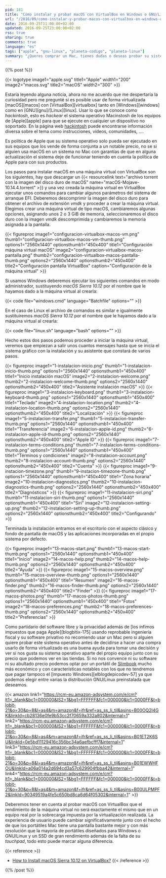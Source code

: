 ```yaml
---
pid: 181
title: "Cómo instalar y probar macOS con VirtualBox en Windows o GNU/Linux"
url: "/2016/09/como-instalar-y-probar-macos-con-virtualbox-en-windows-o-gnu-linux/"
date: 2016-09-25T11:00:00+02:00
updated: 2016-09-25T23:00:00+02:00
rss: true
sharing: true
comments: true
language: "es"
tags: ["apple", "gnu-linux", "planeta-codigo", "planeta-linux"]
summary: "¿Queres comprar un Mac, tienes dudas o deseas probar su sistema operativo antes? Aunque el rendimiento será menor que una máquina real y la experiencia de usuario será peor, usando un _hackintosh_ mediante VirtuaBox ya sea con Windows o GNU/Linux podremos probarlo en detalle y hacernos una idea de su funcionamiento."
---
```


{{% post %}}

{{< logotype image1="apple.svg" title1="Apple" width1="200" image2="macos.svg" title2="macOS" width2="300" >}}

Estaría leyendo alguna noticia, ahora no me acuerdo que me despertaría la curiosidad pero me pregunté si es posible usar de forma virtualizada [macOS][macos] con [VirtualBox][virtualbox] tanto en [Windows][windows] como en [GNU][gnu]/[Linux][linux]. Usar lo que se conoce como _hackintosh_, esto es _hackear_ el sistema operativo Macinstosh de los equipos de [Apple][apple] para que se ejecute en cualquier un dispositivo no soportado. En la página web [hackintosh](http://www.hackintosh.com/) puede encontrarse información diversa sobre el tema como instrucciones, vídeos, comunidades, ....

Es política de Apple que su sistema operativo solo pueda ser ejecutado en sus equipos que los vende de forma conjunta a un notable precio, no se si alguien usa macOS en un sistema no Mac con garantías de que en alguna actualización el sistema deje de funcionar teniendo en cuenta la política de Apple para con sus productos.

Los pasos para instalar macOS en una máquina virtual con VirtualBox son los siguientes, hay que descargar un {{< resourcelink text="archivo torrent con la imagen del disco duro de macOS" name="macOS-Mojave-10.14.4.torrent" >}} y una vez creada la máquina virtual en VirtualBox ejecutar unos comandos para cambiar algunos parámetros del sistema de arranque EFI. Deberemos descomprimir la imagen del disco duro para obtener el archivo de extensión _vmdk_ y proceder a crear la máquina virtual. Elegimos crear una máquina virtual de tipo macOS, cambiaremos algunas opciones, asignando unos 2 o 3 GiB de memoria, seleccionaremos el disco duro con la imagen _vmdk_ descomprimida y cambiaremos la memoria asignada a la pantalla.

{{< figureproc
    image1="configuracion-virtualbox-macos-vm.png" thumb1="configuracion-virtualbox-macos-vm-thumb.png" options1="2560x1440" optionsthumb1="450x400" title1="Configuración máquina virtual macOS"
    image2="configuracion-virtualbox-macos-pantalla.png" thumb2="configuracion-virtualbox-macos-pantalla-thumb.png" options2="2560x1440" optionsthumb2="450x400" title2="Configuración pantalla VirtualBox"
    caption="Configuración de la máquina virtual" >}}

Si usamos Windows deberemos ejecutar los siguientes comandos en modo administrador, sustituyendo _macOS Sierra 10.12_ por el nombre que le hayamos dado a la máquina virtual al crearla:

{{< code file="windows.cmd" language="Batchfile" options="" >}}

En el caso de Linux el archivo de comandos es similar e igualmente sustituiremos _macOS Sierra 10.12_ por el nombre que le hayamos dado a la máquina virtual al crearla:

{{< code file="linux.sh" language="bash" options="" >}}

Hecho estos dos pasos podemos proceder a iniciar la máquina virtual, veremos que empiezan a salir unos cuantos mensajes hasta que se inicia el sistema gráfico con la instalación y su asistente que constará de varios pasos.

{{< figureproc
    image1="1-instalacion-inicio.png" thumb1="1-instalacion-inicio-thumb.png" options1="2560x1440" optionsthumb1="450x400" title1="Inicio instalación macOS"
    image2="2-instalacion-welcome.png" thumb2="2-instalacion-welcome-thumb.png" options2="2560x1440" optionsthumb2="450x400" title2="Asistente instalación macOS" >}}
{{< figureproc
    image1="3-instalacion-keyboard.png" thumb1="3-instalacion-keyboard-thumb.png" options1="2560x1440" optionsthumb1="450x400" title1="Teclado"
    image2="4-instalacion-location.png" thumb2="4-instalacion-location-thumb.png" options2="2560x1440" optionsthumb2="450x400" title2="Localización" >}}
{{< figureproc
    image1="5-instalacion-transfer.png" thumb1="5-instalacion-transfer-thumb.png" options1="2560x1440" optionsthumb1="450x400" title1="Transferencia"
    image2="6-instalacion-apple-id.png" thumb2="6-instalacion-apple-id-thumb.png" options2="2560x1440" optionsthumb2="450x400" title2="Apple ID" >}}
{{< figureproc
    image1="7-instalacion-terms-conditions.png" thumb1="7-instalacion-terms-conditions-thumb.png" options1="2560x1440" optionsthumb1="450x400" title1="Términos y condiciones"
    image2="8-instalacion-account.png" thumb2="8-instalacion-account-thumb.png" options2="2560x1440" optionsthumb2="450x400" title2="Cuenta" >}}
{{< figureproc
    image1="9-instacion-timezone.png" thumb1="9-instacion-timezone-thumb.png" options1="2560x1440" optionsthumb1="450x400" title1="Zona horaria"
    image2="10-instalacion-diagnostics.png" thumb2="10-instalacion-diagnostics-thumb.png" options2="2560x1440" optionsthumb2="450x400" title2="Diagnósticos" >}}
{{< figureproc
    image1="11-instalacion-siri.png" thumb1="11-instalacion-siri-thumb.png" options1="2560x1440" optionsthumb1="450x400" title1="Siri"
    image2="12-instalacion-setting-up.png" thumb2="12-instalacion-setting-up-thumb.png" options2="2560x1440" optionsthumb2="450x400" title2="Configurando" >}}

Terminada la instalación entramos en el escritorio con el aspecto clásico y fondo de pantalla de macOS y las aplicaciones incorporadas en el propio sistema por defecto.

{{< figureproc
    image1="13-macos-start.png" thumb1="13-macos-start-thumb.png" options1="2560x1440" optionsthumb1="450x400" title1="Inicio"
    image2="14-macos-help.png" thumb2="14-macos-help-thumb.png" options2="2560x1440" optionsthumb2="450x400" title2="Ayuda" >}}
{{< figureproc
    image1="15-macos-overview.png" thumb1="15-macos-overview-thumb.png" options1="2560x1440" optionsthumb1="450x400" title1="Resumen"
    image2="16-macos-finder.png" thumb2="16-macos-finder-thumb.png" options2="2560x1440" optionsthumb2="450x400" title2="Finder" >}}
{{< figureproc
    image1="17-macos-photos.png" thumb1="17-macos-photos-thumb.png" options1="2560x1440" optionsthumb1="450x400" title1="Fotos"
    image2="18-macos-preferences.png" thumb2="18-macos-preferences-thumb.png" options2="2560x1440" optionsthumb2="450x400" title2="Preferencias" >}}

Como partidario del software libre y la privacidad además de [los ínfimos impuestos que paga Apple][blogbitix-175] usando reprobable ingeniería fiscal y su software privativo no recomiendo usar un Mac pero si alguien quiere probar este sistema operativo antes de decidirse a hacer una compra usarlo de forma virtualizado es una buena ayuda para tomar una decisión y ver si nos gusta su sistema operativo aparte del propio equipo junto con su precio que podemos ver en las tiendas. Si no nos convence ni su software ni su abultado precio podemos optar por un portátil de [Slimbook](https://slimbook.es/) mucho más económico y con características notables con los que no tendremos que pagar tampoco el [impuesto Windows][elblogdepicodev-57] ya que podemos elegir entre varias la distribución GNU/Linux preinstalada que deseamos.

{{< amazon
    link1="https://rcm-eu.amazon-adsystem.com/e/cm?lt1=_blank&bc1=000000&IS2=1&bg1=FFFFFF&fc1=000000&lc1=0000FF&t=blobit-21&o=30&p=8&l=as4&m=amazon&f=ifr&ref=as_ss_li_til&asins=B00OQ2I4GK&linkId=cb28136e0fe9b53cc2f70659a332a802&internal=1"
    link2="https://rcm-eu.amazon-adsystem.com/e/cm?lt1=_blank&bc1=000000&IS2=1&bg1=FFFFFF&fc1=000000&lc1=0000FF&t=blobit-21&o=30&p=8&l=as4&m=amazon&f=ifr&ref=as_ss_li_til&asins=B01ET2K6SU&linkId=0e5bd11129416c356bc34a6aefbcfff7&internal=1"
    link3="https://rcm-eu.amazon-adsystem.com/e/cm?lt1=_blank&bc1=000000&IS2=1&bg1=FFFFFF&fc1=000000&lc1=0000FF&t=blobit-21&o=30&p=8&l=as4&m=amazon&f=ifr&ref=as_ss_li_til&asins=B01EWWHFOU&linkId=a06a014a2d694cd3a57c629904fbba42&internal=1"
    link4="https://rcm-eu.amazon-adsystem.com/e/cm?lt1=_blank&bc1=000000&IS2=1&bg1=FFFFFF&fc1=000000&lc1=0000FF&t=blobit-21&o=30&p=8&l=as4&m=amazon&f=ifr&ref=as_ss_li_til&asins=B00ULPMPF2&linkId=90349519a4fe5c650bd8ca6d64f05302&internal=1" >}}

Deberemos tener en cuenta al probar macOS con VirtualBox que el rendimiento de la máquina virtual no será exactamente el mismo que en un equipo real por la sobrecarga impuesta por la virtualización realizada. La experiencia de usuario puede cambiar significativamente junto con el hecho de que los portátiles Mac tiene una pantalla bastante mejor y con más resolución que la mayoría de portátiles diseñados para Windows o GNU/Linux y un SSD de gran rendimiento además de la falta de su _touchpad_, todo esto puede marcar alguna diferencia.

{{< reference >}}
* [How to Install macOS Sierra 10.12 on VirtualBox?](http://www.wikigain.com/install-macos-sierra-10-12-virtualbox/)
{{< /reference >}}

{{% /post %}}
